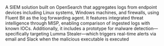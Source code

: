 A SIEM solution built on OpenSearch that aggregates logs from endpoint devices including Linux systems, Windows machines, and firewalls, using Fluent Bit as the log forwarding agent. It features integrated threat intelligence through MISP, enabling comparison of ingested logs with known IOCs. Additionally, it includes a prototype for malware detection—specifically targeting Lumma Stealer—which triggers real-time alerts via email and Slack when the malicious executable is executed
